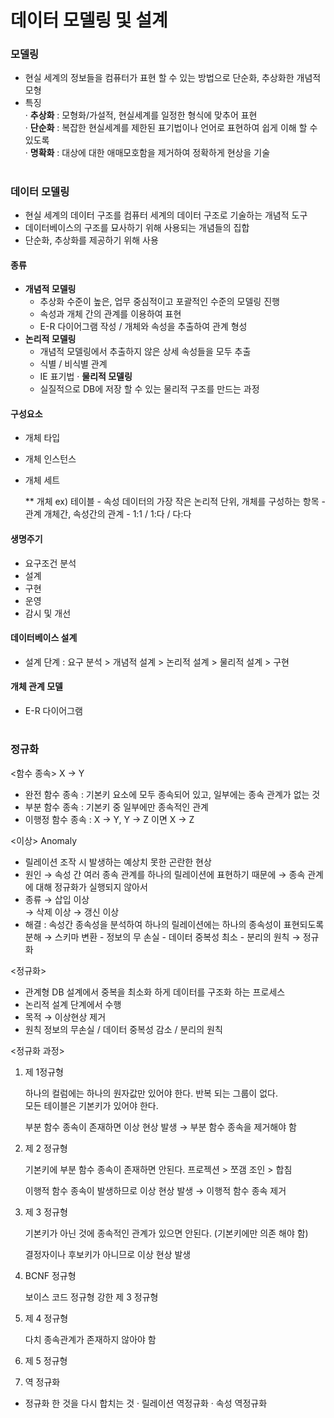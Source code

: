 # 데이터 모델링 및 설계

 ### 모델링 
   - 현실 세계의 정보들을 컴퓨터가 표현 할 수 있는 방법으로 단순화, 추상화한 개념적 모형
   - 특징   
    · **추상화** : 모형화/가설적, 현실세계를 일정한 형식에 맞추어 표현    
    · **단순화** : 복잡한 현실세계를 제한된 표기법이나 언어로 표현하여 쉽게 이해 할 수 있도록    
    · **명확화** : 대상에 대한 애매모호함을 제거하여 정확하게 현상을 기술    
#
### 데이터 모델링
  - 현실 세계의 데이터 구조를 컴퓨터 세계의 데이터 구조로 기술하는 개념적 도구 
  - 데이터베이스의 구조를 묘사하기 위해 사용되는 개념들의 집합 
  - 단순화, 추상화를 제공하기 위해 사용 
  
  #### 종류  
   - **개념적 모델링** 
      - 추상화 수준이 높은, 업무 중심적이고 포괄적인 수준의 모델링 진행 
	  - 속성과 개체 간의 관계를 이용하여 표현
	  - E-R 다이어그램 작성 / 개체와 속성을 추출하여 관계 형성 
   - **논리적 모델링** 
      - 개념적 모델링에서 추출하지 않은 상세 속성들을 모두 추출
      - 식별 / 비식별 관계 
      - IE 표기법 
   · **물리적 모델링** 
      - 실질적으로 DB에 저장 할 수 있는 물리적 구조를 만드는 과정 
   
 #### 구성요소 
   - 개체 타입   
   - 개체 인스턴스   
   - 개체 세트    
   
        ** 개체 ex) 테이블
           - 속성 데이터의 가장 작은 논리적 단위, 개체를 구성하는 항목
           - 관계 개체간, 속성간의 관계 - 1:1 / 1:다 / 다:다 

 #### 생명주기    
   - 요구조건 분석    
   - 설계    
   - 구현   
   - 운영    
   - 감시 및 개선    

#### 데이터베이스 설계
 - 설계 단계 
   : 요구 분석 > 개념적 설계 > 논리적 설계 > 물리적 설계 > 구현 
   
   
   
#### 개체 관계 모델
 - E-R 다이어그램 





#
### 정규화

<함수 종속> 
   X → Y 
   
   - 완전 함수 종속 : 기본키 요소에 모두 종속되어 있고, 일부에는 종속 관계가 없는 것 
   - 부분 함수 종속 : 기본키 중 일부에만 종속적인 관계 
   - 이행정 함수 종속 : X → Y, Y → Z 이면 X → Z 
   
   
<이상> Anomaly 
 - 릴레이션 조작 시 발생하는 예상치 못한 곤란한 현상 
 - 원인 
   → 속성 간 여러 종속 관계를 하나의 릴레이션에 표현하기 때문에 
   → 종속 관계에 대해 정규화가 실행되지 않아서 
 - 종류 
   → 삽입 이상   
   → 삭제 이상
   → 갱신 이상 
 - 해결 : 속성간 종속성을 분석하여 하나의 릴레이션에는 하나의 종속성이 표현되도록 분해
        → 스키마 변환 
          - 정보의 무 손실 
          - 데이터 중복성 최소
          - 분리의 원칙 → 정규화 

<정규화>
 - 관계형 DB 설계에서 중복을 최소화 하게 데이터를 구조화 하는 프로세스 
 - 논리적 설계 단계에서 수행 
 - 목적 
   → 이상현상 제거 
 - 원칙 정보의 무손실 / 데이터 중복성 감소 / 분리의 원칙


 
<정규화 과정>
 1) 제 1정규형 
    
    하나의 컬럼에는 하나의 원자값만 있어야 한다.
    반복 되는 그룹이 없다.	
    모든 테이블은 기본키가 있어야 한다.	  
	
	
	부분 함수 종속이 존재하면 이상 현상 발생 → 부분 함수 종속을 제거해야 함 
	
	
 2) 제 2 정규형 
    
    기본키에 부분 함수 종속이 존재하면 안된다.
    프로젝션 > 쪼갬     조인 > 합침

    이행적 함수 종속이 발생하므로 이상 현상 발생 → 이행적 함수 종속 제거 	
   

 3) 제 3 정규형 
 
    기본키가 아닌 것에 종속적인 관계가 있으면 안된다. (기본키에만 의존 해야 함)
	
	결정자이나 후보키가 아니므로 이상 현상 발생 

 4) BCNF 정규형 
    
    보이스 코드 정규형 
    강한 제 3 정규형
   
 5) 제 4 정규형
     
	다치 종속관계가 존재하지 않아야 함 
	
 6) 제 5 정규형	
	

 7) 역 정규화 
   - 정규화 한 것을 다시 합치는 것 
     · 릴레이션 역정규화
     · 속성 역정규화 








  
